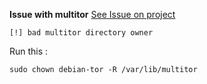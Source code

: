 **Issue with multitor**
[See Issue on project](https://github.com/trimstray/multitor/issues/19)

`[!] bad multitor directory owner`

Run this :

`sudo chown debian-tor -R /var/lib/multitor`
